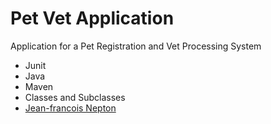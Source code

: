 # Pet Vet Application

 Application for a Pet Registration and Vet Processing System

 * Junit
 * Java
 * Maven
 * Classes and Subclasses
 * [Jean-francois Nepton](http://sqasolution.com)
